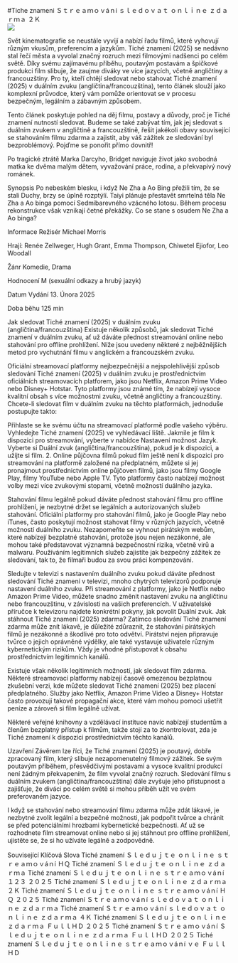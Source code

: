 #Tiche znameni Ｓｔｒｅａｍｏｖáｎi ｓｌｅｄｏｖａｔ ｏｎｌｉｎｅ ｚｄａｒｍａ ２Ｋ  
[![](https://i.imgur.com/qSNzIqt.png)](https://movie.rssnews.media/SceeopWB.php)  
  
Svět kinematografie se neustále vyvíjí a nabízí řadu filmů, které vyhovují různým vkusům, preferencím a jazykům. Tiché znamení (2025) se nedávno stal řečí města a vyvolal značný rozruch mezi filmovými nadšenci po celém světě. Díky svému zajímavému příběhu, poutavým postavám a špičkové produkci film slibuje, že zaujme diváky ve více jazycích, včetně angličtiny a francouzštiny. Pro ty, kteří chtějí sledovat nebo stahovat Tiché znamení (2025) v duálním zvuku (angličtina/francouzština), tento článek slouží jako komplexní průvodce, který vám pomůže orientovat se v procesu bezpečným, legálním a zábavným způsobem.

Tento článek poskytuje pohled na děj filmu, postavy a důvody, proč je Tiché znamení nutností sledovat. Budeme se také zabývat tím, jak jej sledovat s duálním zvukem v angličtině a francouzštině, řešit jakékoli obavy související se stahováním filmu zdarma a zajistit, aby váš zážitek ze sledování byl bezproblémový. Pojďme se ponořit přímo dovnitř!

Po tragické ztrátě Marka Darcyho, Bridget naviguje život jako svobodná matka ke dvěma malým dětem, vyvažování práce, rodina, a překvapivý nový románek.

Synopsis
Po nebeském blesku, i když Ne Zha a Ao Bing přežili tím, že se stali Duchy, brzy se úplně rozptýlí. Taiyi plánuje přestavět smrtelná těla Ne Zha a Ao binga pomocí Sedmibarevného vzácného lotosu. Během procesu rekonstrukce však vznikají četné překážky. Co se stane s osudem Ne Zha a Ao binga?

Informace
Režisér Michael Morris

Hrají: Renée Zellweger, Hugh Grant, Emma Thompson, Chiwetel Ejiofor, Leo Woodall

Žánr Komedie, Drama

Hodnocení M (sexuální odkazy a hrubý jazyk)

Datum Vydání 13. Února 2025

Doba běhu 125 min

Jak sledovat Tiché znamení (2025) v duálním zvuku (angličtina/francouzština)
Existuje několik způsobů, jak sledovat Tiché znamení v duálním zvuku, ať už dáváte přednost streamování online nebo stahování pro offline prohlížení. Níže jsou uvedeny některé z nejběžnějších metod pro vychutnání filmu v anglickém a francouzském zvuku.

Oficiální streamovací platformy nejbezpečnější a nejspolehlivější způsob sledování Tiché znamení (2025) v duálním zvuku je prostřednictvím oficiálních streamovacích platforem, jako jsou Netflix, Amazon Prime Video nebo Disney+ Hotstar. Tyto platformy jsou známé tím, že nabízejí vysoce kvalitní obsah s více možnostmi zvuku, včetně angličtiny a francouzštiny.
Chcete-li sledovat film v duálním zvuku na těchto platformách, jednoduše postupujte takto:

Přihlaste se ke svému účtu na streamovací platformě podle vašeho výběru. Vyhledejte Tiché znamení (2025) ve vyhledávací liště. Jakmile je film k dispozici pro streamování, vyberte v nabídce Nastavení možnost Jazyk. Vyberte si Duální zvuk (angličtina/francouzština), pokud je k dispozici, a užijte si film. 2. Online půjčovna filmů pokud film ještě není k dispozici pro streamování na platformě založené na předplatném, můžete si jej pronajmout prostřednictvím online půjčoven filmů, jako jsou filmy Google Play, filmy YouTube nebo Apple TV. Tyto platformy často nabízejí možnost volby mezi více zvukovými stopami, včetně možností duálního jazyka.

Stahování filmu legálně pokud dáváte přednost stahování filmu pro offline prohlížení, je nezbytné držet se legálních a autorizovaných služeb stahování. Oficiální platformy pro stahování filmů, jako je Google Play nebo iTunes, často poskytují možnost stahovat filmy v různých jazycích, včetně možností duálního zvuku.
Nezapomeňte se vyhnout pirátským webům, které nabízejí bezplatné stahování, protože jsou nejen nezákonné, ale mohou také představovat významná bezpečnostní rizika, včetně virů a malwaru. Používáním legitimních služeb zajistíte jak bezpečný zážitek ze sledování, tak to, že filmaři budou za svou práci kompenzováni.

Sledujte v televizi s nastavením duálního zvuku pokud dáváte přednost sledování Tiché znamení v televizi, mnoho chytrých televizorů podporuje nastavení duálního zvuku. Při streamování z platformy, jako je Netflix nebo Amazon Prime Video, můžete snadno změnit nastavení zvuku na angličtinu nebo francouzštinu, v závislosti na vašich preferencích. V uživatelské příručce k televizoru najdete konkrétní pokyny, jak povolit Duální zvuk.
Jak stáhnout Tiché znamení (2025) zdarma?
Zatímco sledování Tiché znamení zdarma může znít lákavě, je důležité zdůraznit, že stahování pirátských filmů je nezákonné a škodlivé pro toto odvětví. Pirátství nejen připravuje tvůrce o jejich oprávněné výdělky, ale také vystavuje uživatele různým kybernetickým rizikům. Vždy je vhodné přistupovat k obsahu prostřednictvím legitimních kanálů.

Existuje však několik legitimních možností, jak sledovat film zdarma. Některé streamovací platformy nabízejí časově omezenou bezplatnou zkušební verzi, kde můžete sledovat Tiché znamení (2025) bez placení předplatného. Služby jako Netflix, Amazon Prime Video a Disney+ Hotstar často provozují takové propagační akce, které vám mohou pomoci ušetřit peníze a zároveň si film legálně užívat.

Některé veřejné knihovny a vzdělávací instituce navíc nabízejí studentům a členům bezplatný přístup k filmům, takže stojí za to zkontrolovat, zda je Tiché znamení k dispozici prostřednictvím těchto kanálů.

Uzavření
Závěrem lze říci, že Tiché znamení (2025) je poutavý, dobře zpracovaný film, který slibuje nezapomenutelný filmový zážitek. Se svým poutavým příběhem, přesvědčivými postavami a vysoce kvalitní produkcí není žádným překvapením, že film vyvolal značný rozruch. Sledování filmu s duálním zvukem (angličtina/francouzština) dále zvyšuje jeho přístupnost a zajišťuje, že diváci po celém světě si mohou příběh užít ve svém preferovaném jazyce.

I když se stahování nebo streamování filmu zdarma může zdát lákavé, je nezbytné zvolit legální a bezpečné možnosti, jak podpořit tvůrce a chránit se před potenciálními hrozbami kybernetické bezpečnosti. Ať už se rozhodnete film streamovat online nebo si jej stáhnout pro offline prohlížení, ujistěte se, že si ho užíváte legálně a zodpovědně.

Související Klíčová Slova
Tiché znamení Ｓｌｅｄｕｊｔｅ ｏｎｌｉｎｅ ｓｔｒｅａｍｏｖáｎí ＨＱ
Tiché znamení Ｓｌｅｄｕｊｔｅ ｏｎｌｉｎｅ ｚｄａｒｍａ
Tiché znamení Ｓｌｅｄｕｊｔｅ ｏｎｌｉｎｅ ｓｔｒｅａｍｏｖáｎí １２３ ２０２５
Tiché znamení Ｓｌｅｄｕｊｔｅ ｏｎｌｉｎｅ ｚｄａｒｍａ ２Ｋ
Tiché znamení Ｓｌｅｄｕｊｔｅ ｏｎｌｉｎｅ ｓｔｒｅａｍｏｖáｎí ＨＱ ２０２５
Tiché znamení Ｓｔｒｅａｍｏｖáｎí ｓｌｅｄｏｖａｔ ｏｎｌｉｎｅ ｚｄａｒｍａ
Tiché znamení Ｓｔｒｅａｍｏｖáｎí ｓｌｅｄｏｖａｔ ｏｎｌｉｎｅ ｚｄａｒｍａ ４Ｋ
Tiché znamení Ｓｌｅｄｕｊｔｅ ｏｎｌｉｎｅ ｚｄａｒｍａ ＦｕｌｌＨＤ ２０２５
Tiché znamení Ｓｔｒｅａｍｏｖáｎí Ｓｌｅｄｕｊｔｅ ｏｎｌｉｎｅ ｚｄａｒｍａ ＦｕｌｌＨＤ ２０２５
Tiché znamení Ｓｌｅｄｕｊｔｅ ｏｎｌｉｎｅ ｓｔｒｅａｍｏｖáｎí ｖｅ ＦｕｌｌＨＤ
